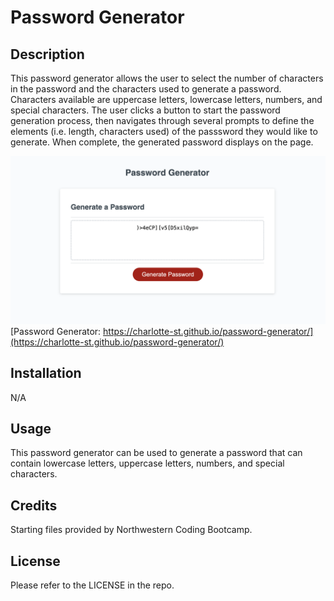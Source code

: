 # Password Generator

## Description
This password generator allows the user to select the number of characters in the password and the characters used to generate a password. Characters available are uppercase letters, lowercase letters, numbers, and special characters. The user clicks a button to start the password generation process, then navigates through several prompts to define the elements (i.e. length, characters used) of the passsword they would like to generate. When complete, the generated password displays on the page. 

![Screenshot of password generator](/Develop/password-generator-screenshot.png)
[Password Generator: https://charlotte-st.github.io/password-generator/](https://charlotte-st.github.io/password-generator/)

## Installation
N/A

## Usage
This password generator can be used to generate a password that can contain lowercase letters, uppercase letters, numbers, and special characters. 

## Credits
Starting files provided by Northwestern Coding Bootcamp. 

## License
Please refer to the LICENSE in the repo.
